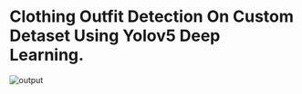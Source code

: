 # Clothing Outfit Detection On Custom Detaset Using Yolov5 Deep Learning.

![output](https://user-images.githubusercontent.com/68179452/184073060-333854f7-bb1a-4128-86e3-b05c1142da01.jpg)
